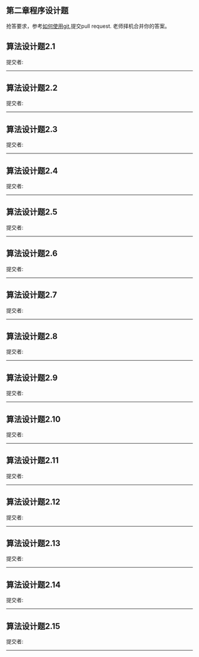 ## 第二章程序设计题
抢答要求，参考[如何使用git](https://github.com/xiufengcheng/DATASTRUCTURE/tree/master/tools_download/GitHub%20%E6%95%99%E7%A8%8B),提交pull request. 老师择机合并你的答案。

## 算法设计题2.1

提交者:

----------------


## 算法设计题2.2

提交者:

----------------



## 算法设计题2.3

提交者:

----------------



## 算法设计题2.4

提交者:

----------------



## 算法设计题2.5

提交者:

----------------



## 算法设计题2.6

提交者:

----------------



## 算法设计题2.7

提交者:

----------------



## 算法设计题2.8

提交者:

----------------


## 算法设计题2.9

提交者:

----------------


## 算法设计题2.10

提交者:

----------------



## 算法设计题2.11

提交者:

----------------



## 算法设计题2.12

提交者:

----------------



## 算法设计题2.13

提交者:

----------------



## 算法设计题2.14

提交者:

----------------



## 算法设计题2.15

提交者:

----------------
